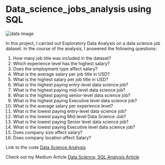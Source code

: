 # Data_science_jobs_analysis using SQL

![data image](https://user-images.githubusercontent.com/107036397/188007855-a876ce16-539a-46f2-b196-055b1fbc4802.png)

In this project, I carried out Exploratory Data Analysis on a data science job dataset. In the course of the analysis, I answered the following questions: 
1. How many job title was included in the dataset?
2. Which experience level has the highest salary?
3. Does the employment type affect salary?
4. What is the average salary per job title in USD?
5. What is the highest salary per job title in USD?
6. What is the highest paying entry-level data science job?
7. What is the highest paying mid-level data science job?
8. What is the highest paying senior-level data science job?
9. What is the highest paying Executive level data science job?
10. What is the average salary per experience level?
11. What is the lowest paying entry-level data science job?
12. What is the lowest paying Mid-level Data Science Job?
13. What is the lowest paying Senior level data science job?
14. What is the lowest paying Executive level data science job?
15. Does company size affect salary?
16. Does company location affect Salary?

Link to the code [Data Science Analysis](https://github.com/zthedatagirl/Datasciencejobsanalysis/blob/d12493ff2c5cb69126c6299e42360da2fc6d888d/Datascience%20SQL%20Analysis.sql)

Check out my Medium Article [Data Science; SQL Analysis Article](https://medium.com/@ZainabAkinwande/data-science-job-salaries-sql-analysis-1a35e844223)
